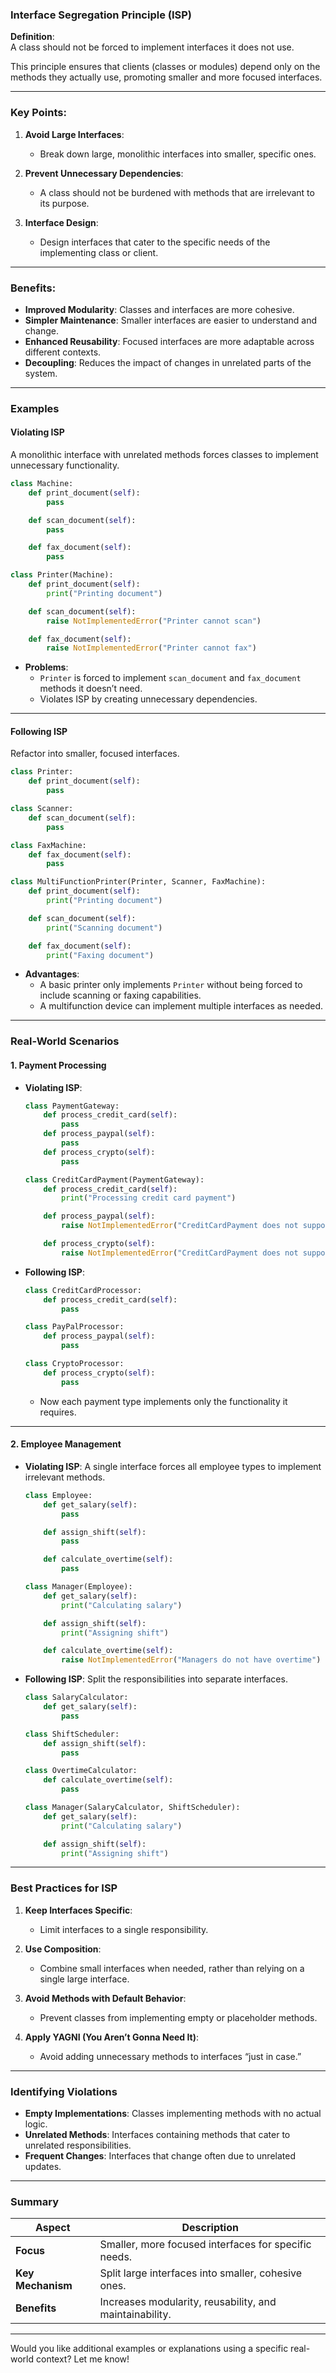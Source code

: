 ### **Interface Segregation Principle (ISP)**

**Definition**:  
A class should not be forced to implement interfaces it does not use.  

This principle ensures that clients (classes or modules) depend only on the methods they actually use, promoting smaller and more focused interfaces.

---

### **Key Points**:
1. **Avoid Large Interfaces**:
   - Break down large, monolithic interfaces into smaller, specific ones.
   
2. **Prevent Unnecessary Dependencies**:
   - A class should not be burdened with methods that are irrelevant to its purpose.
   
3. **Interface Design**:
   - Design interfaces that cater to the specific needs of the implementing class or client.

---

### **Benefits**:
- **Improved Modularity**: Classes and interfaces are more cohesive.
- **Simpler Maintenance**: Smaller interfaces are easier to understand and change.
- **Enhanced Reusability**: Focused interfaces are more adaptable across different contexts.
- **Decoupling**: Reduces the impact of changes in unrelated parts of the system.

---

### **Examples**

#### **Violating ISP**
A monolithic interface with unrelated methods forces classes to implement unnecessary functionality.

```python
class Machine:
    def print_document(self):
        pass

    def scan_document(self):
        pass

    def fax_document(self):
        pass

class Printer(Machine):
    def print_document(self):
        print("Printing document")

    def scan_document(self):
        raise NotImplementedError("Printer cannot scan")

    def fax_document(self):
        raise NotImplementedError("Printer cannot fax")
```

- **Problems**:
  - `Printer` is forced to implement `scan_document` and `fax_document` methods it doesn’t need.
  - Violates ISP by creating unnecessary dependencies.

---

#### **Following ISP**
Refactor into smaller, focused interfaces.

```python
class Printer:
    def print_document(self):
        pass

class Scanner:
    def scan_document(self):
        pass

class FaxMachine:
    def fax_document(self):
        pass

class MultiFunctionPrinter(Printer, Scanner, FaxMachine):
    def print_document(self):
        print("Printing document")

    def scan_document(self):
        print("Scanning document")

    def fax_document(self):
        print("Faxing document")
```

- **Advantages**:
  - A basic printer only implements `Printer` without being forced to include scanning or faxing capabilities.
  - A multifunction device can implement multiple interfaces as needed.

---

### **Real-World Scenarios**

#### **1. Payment Processing**
- **Violating ISP**:
  ```python
  class PaymentGateway:
      def process_credit_card(self):
          pass
      def process_paypal(self):
          pass
      def process_crypto(self):
          pass

  class CreditCardPayment(PaymentGateway):
      def process_credit_card(self):
          print("Processing credit card payment")

      def process_paypal(self):
          raise NotImplementedError("CreditCardPayment does not support PayPal")

      def process_crypto(self):
          raise NotImplementedError("CreditCardPayment does not support Crypto")
  ```

- **Following ISP**:
  ```python
  class CreditCardProcessor:
      def process_credit_card(self):
          pass

  class PayPalProcessor:
      def process_paypal(self):
          pass

  class CryptoProcessor:
      def process_crypto(self):
          pass
  ```

  - Now each payment type implements only the functionality it requires.

---

#### **2. Employee Management**
- **Violating ISP**:
  A single interface forces all employee types to implement irrelevant methods.

  ```python
  class Employee:
      def get_salary(self):
          pass

      def assign_shift(self):
          pass

      def calculate_overtime(self):
          pass

  class Manager(Employee):
      def get_salary(self):
          print("Calculating salary")

      def assign_shift(self):
          print("Assigning shift")

      def calculate_overtime(self):
          raise NotImplementedError("Managers do not have overtime")
  ```

- **Following ISP**:
  Split the responsibilities into separate interfaces.

  ```python
  class SalaryCalculator:
      def get_salary(self):
          pass

  class ShiftScheduler:
      def assign_shift(self):
          pass

  class OvertimeCalculator:
      def calculate_overtime(self):
          pass

  class Manager(SalaryCalculator, ShiftScheduler):
      def get_salary(self):
          print("Calculating salary")

      def assign_shift(self):
          print("Assigning shift")
  ```

---

### **Best Practices for ISP**

1. **Keep Interfaces Specific**:
   - Limit interfaces to a single responsibility.
   
2. **Use Composition**:
   - Combine small interfaces when needed, rather than relying on a single large interface.

3. **Avoid Methods with Default Behavior**:
   - Prevent classes from implementing empty or placeholder methods.

4. **Apply YAGNI (You Aren’t Gonna Need It)**:
   - Avoid adding unnecessary methods to interfaces “just in case.”

---

### **Identifying Violations**
- **Empty Implementations**: Classes implementing methods with no actual logic.
- **Unrelated Methods**: Interfaces containing methods that cater to unrelated responsibilities.
- **Frequent Changes**: Interfaces that change often due to unrelated updates.

---

### **Summary**

| Aspect               | Description                                                                 |
|----------------------|-----------------------------------------------------------------------------|
| **Focus**            | Smaller, more focused interfaces for specific needs.                       |
| **Key Mechanism**    | Split large interfaces into smaller, cohesive ones.                        |
| **Benefits**         | Increases modularity, reusability, and maintainability.                    |

---

Would you like additional examples or explanations using a specific real-world context? Let me know!